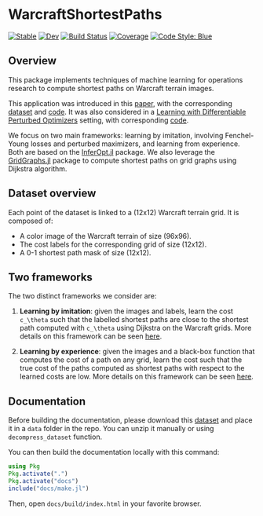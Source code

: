 # WarcraftShortestPaths

[![Stable](https://img.shields.io/badge/docs-stable-blue.svg)](https://LouisBouvier.github.io/WarcraftShortestPaths.jl/stable)
[![Dev](https://img.shields.io/badge/docs-dev-blue.svg)](https://LouisBouvier.github.io/WarcraftShortestPaths.jl/dev)
[![Build Status](https://github.com/LouisBouvier/WarcraftShortestPaths.jl/actions/workflows/CI.yml/badge.svg?branch=main)](https://github.com/LouisBouvier/WarcraftShortestPaths.jl/actions/workflows/CI.yml?query=branch%3Amain)
[![Coverage](https://codecov.io/gh/LouisBouvier/WarcraftShortestPaths.jl/branch/main/graph/badge.svg)](https://codecov.io/gh/LouisBouvier/WarcraftShortestPaths.jl)
[![Code Style: Blue](https://img.shields.io/badge/code%20style-blue-4495d1.svg)](https://github.com/invenia/BlueStyle)

## Overview

This package implements techniques of machine learning for operations research to compute shortest paths 
on Warcraft terrain images. 

This application was introduced in this [paper](https://arxiv.org/abs/1912.02175),
with the corresponding [dataset](https://edmond.mpdl.mpg.de/dataset.xhtml?persistentId=doi:10.17617/3.YJCQ5S)
and [code](https://github.com/martius-lab/blackbox-differentiation-combinatorial-solvers).
It was also considered in a [Learning with Differentiable Perturbed Optimizers](https://arxiv.org/pdf/2002.08676.pdf)
setting, with corresponding [code](https://github.com/google-research/google-research/tree/master/perturbations/experiments).   

We focus on two main frameworks: learning by imitation, involving Fenchel-Young losses and perturbed maximizers, and learning 
from experience. Both are based on the [InferOpt.jl](https://github.com/axelparmentier/InferOpt.jl) package. We also leverage 
the [GridGraphs.jl](https://github.com/gdalle/GridGraphs.jl) package to compute shortest paths on grid graphs using 
Dijkstra algorithm.

## Dataset overview

Each point of the dataset is linked to a (12x12) Warcraft terrain grid. It is composed of:
- A color image of the Warcraft terrain of size (96x96).
- The cost labels for the corresponding grid of size (12x12).
- A 0-1 shortest path mask of size (12x12).

## Two frameworks

The two distinct frameworks we consider are:

1) **Learning by imitation**: given the images and labels, learn the cost ``c_\theta`` such that the labelled shortest 
paths are close to the shortest path computed with ``c_\theta`` using Dijkstra on the Warcraft grids.
More details on this framework can be seen [here](https://axelparmentier.github.io/InferOpt.jl/dev/math/#Learning-by-imitation).

2) **Learning by experience**: given the images and a black-box function that computes the cost of a path on any grid, learn the cost such that the true cost of the paths computed as shortest paths with respect to the learned costs are low.
More details on this framework can be seen [here](https://axelparmentier.github.io/InferOpt.jl/dev/math/#Learning-by-experience).

## Documentation

Before building the documentation, please download this [dataset](https://edmond.mpdl.mpg.de/dataset.xhtml?persistentId=doi:10.17617/3.YJCQ5S) and place it in a `data` folder in the repo. You can unzip it manually or using `decompress_dataset` function.

You can then build the documentation locally with this command:

```julia
using Pkg
Pkg.activate(".")
Pkg.activate("docs")
include("docs/make.jl")
```

Then, open `docs/build/index.html` in your favorite browser.